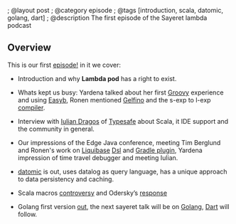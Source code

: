 ; @layout post
; @category  episode
; @tags  [introduction, scala, datomic, golang, dart]
; @description   The first episode of the Sayeret lambda podcast

## Overview 

This is our first [episode!](http://dl.dropbox.com/u/116845/lambda-pod-1-v2.mp3) in it we cover:

 * Introduction and why <b>Lambda pod</b> has a right to exist.

 * Whats kept us busy: Yardena talked about her first [Groovy](http://groovy.codehaus.org/) experience and using [Easyb](http://www.easyb.org/), Ronen mentioned [Gelfino](https://github.com/narkisr/gelfino) and the s-exp to l-exp [compiler](https://github.com/narkisr/gelfino/blob/master/src/gelfino/drools/dsl.clj).

 * Interview with [Iulian Dragos](http://www.iulidragos.org/) of [Typesafe](http://typesafe.com/) about Scala, it IDE support and the community in general.


 * Our impressions of the Edge Java conference, meeting Tim Berglund and Ronen's work on [Liquibase](http://www.liquibase.org/) [Dsl](https://github.com/narkisr/groovy-liquibase) and [Gradle plugin](https://github.com/narkisr/gradle-liquibase-plugin), Yardena impression of time travel debugger and meeting Iulian.

 * [datomic](http://datomic.com/) is out, uses datalog as query language,  has a unique approach to data persistency and caching.

 * Scala macros [controversy](http://blog.empathybox.com/post/19126121307/scala-macros-oh-god-why) and Odersky’s [response](https://groups.google.com/forum/?hl=en&fromgroups#!msg/scala-language/PV4q6O1qIh8/yG4p8PA2Jf8J)
 
 * Golang first version [out](http://blog.golang.org/2012/03/go-version-1-is-released.html), the next sayeret talk will be on [Golang](http://www.meetup.com/saylambda/events/59049672/), [Dart](http://www.meetup.com/saylambda/events/59822632/) will follow.


